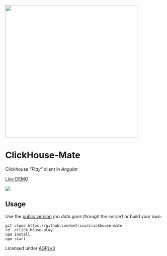 <img src="https://user-images.githubusercontent.com/1423657/162776419-0330af12-7857-40c0-b660-254f8837a910.png" width=420 />

# ClickHouse-Mate
Clickhouse _"Play"_ client in _Angular_

[Live DEMO](https://metrico.github.io/clickhouse-mate/)

<a href="https://metrico.github.io/clickhouse-mate">
<img src="https://user-images.githubusercontent.com/1423657/162940684-4ae57ea9-6c6e-47d8-8b41-bc3ea6634331.png"/>
</a>

## Usage

Use the [public version](https://metrico.github.io/clickhouse-mate/) _(no data goes through the server)_ or build your own:

```
git clone https://github.com/metrico/clickhouse-mate
cd ./click-house-play
npm install
npm start
```

Licensed under [AGPLv3](https://www.gnu.org/licenses/gpl-3.0.html)
